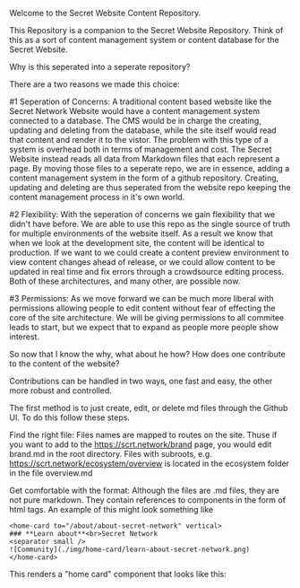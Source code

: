 Welcome to the Secret Website Content Repository.

This Repository is a companion to the Secret Website Repository. Think of this as a sort of content management system or content database for the Secret Website.

Why is this seperated into a seperate repository?

There are a two reasons we made this choice:

#1 Seperation of Concerns: A traditional content based website like the Secret Network Website would have a content management system connected to a database. The CMS would be in charge the creating, updating and deleting from the database, while the site itself would read that content and render it to the vistor. The problem with this type of a system is overhead both in terms of management and cost. The Secret Website instead reads all data from Markdown files that each represent a page. By moving those files to a seperate repo, we are in essence, adding a content management system in the form of a github repository. Creating, updating and deleting are thus seperated from the website repo keeping the content management process in it's own world.

#2 Flexibility: With the seperation of concerns we gain flexibility that we didn't have before. We are able to use this repo as the single source of truth for multiple environments of the website itself. As a result we know that when we look at the development site, the content will be identical to production. If we want to we could create a content preview environment to view content changes ahead of release, or we could allow content to be updated in real time and fix errors through a crowdsource editing process. Both of these architectures, and many other, are possible now.

#3 Permissions: As we move forward we can be much more liberal with permissions allowing people to edit content without fear of effecting the core of the site architecture. We will be giving permissions to all commitee leads to start, but we expect that to expand as people more people show interest.

So now that I know the why, what about he how? How does one contribute to the content of the website?

Contributions can be handled in two ways, one fast and easy, the other more robust and controlled.

The first method is to just create, edit, or delete md files through the Github UI. To do this follow these steps.

Find the right file:
Files names are mapped to routes on the site. Thuse if you want to add to the https://scrt.network/brand page, you would edit brand.md in the root directory. Files with subroots, e.g. https://scrt.network/ecosystem/overview is located in the ecosystem folder in the file overview.md

Get comfortable with the format:
Although the files are .md files, they are not pure markdown. They contain references to components in the form of html tags. An example of this might look something like
```
<home-card to="/about/about-secret-network" vertical>
### **Learn about**<br>Secret Network
<separator small />
![Community](./img/home-card/learn-about-secret-network.png)
</home-card>
```

This renders a "home card" component that looks like this:
